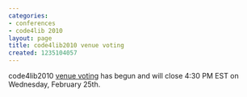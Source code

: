 ```yaml
---
categories:
- conferences
- code4lib 2010
layout: page
title: code4lib2010 venue voting
created: 1235104057
---
```

code4lib2010 <a href="http://vote.code4lib.org/election/index/9">venue voting</a> has begun and will close 4:30 PM EST on Wednesday, February 25th. 
